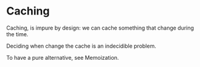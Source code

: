 # Caching
Caching, is impure by design: we can cache something that change during the time.

Deciding when change the cache is an indecidible problem.

To have a pure alternative, see Memoization.
